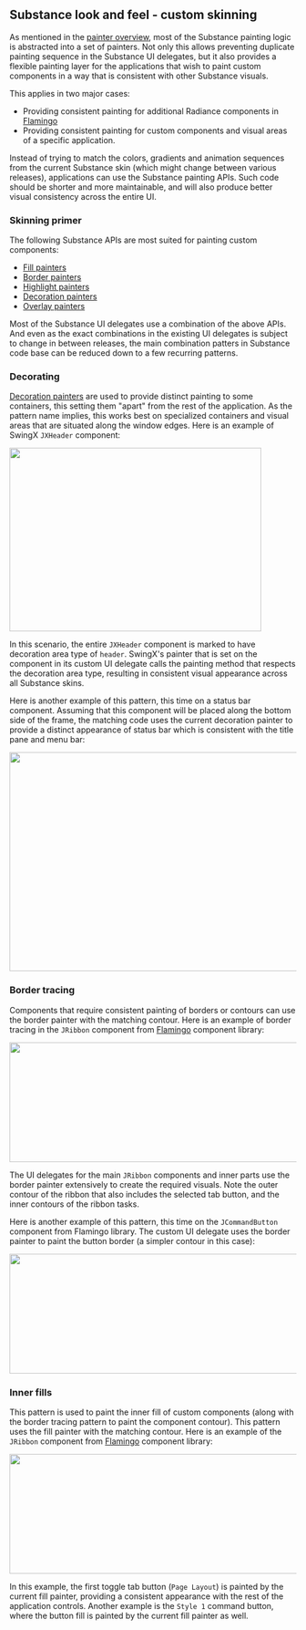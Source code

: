 ## Substance look and feel - custom skinning

As mentioned in the [painter overview](overview.md), most of the Substance painting logic is abstracted into a set of painters. Not only this allows preventing duplicate painting sequence in the Substance UI delegates, but it also provides a flexible painting layer for the applications that wish to paint custom components in a way that is consistent with other Substance visuals.

This applies in two major cases:

* Providing consistent painting for additional Radiance components in [Flamingo](../../flamingo/flamingo.md)
* Providing consistent painting for custom components and visual areas of a specific application.

Instead of trying to match the colors, gradients and animation sequences from the current Substance skin (which might change between various releases), applications can use the Substance painting APIs. Such code should be shorter and more maintainable, and will also produce better visual consistency across the entire UI.

### Skinning primer

The following Substance APIs are most suited for painting custom components:

* [Fill painters](fill.md)
* [Border painters](border.md)
* [Highlight painters](highlight.md)
* [Decoration painters](decoration.md)
* [Overlay painters](overlay.md)

Most of the Substance UI delegates use a combination of the above APIs. And even as the exact combinations in the existing UI delegates is subject to change in between releases, the main combination patters in Substance code base can be reduced down to a few recurring patterns.

### Decorating

[Decoration painters](decoration.md) are used to provide distinct painting to some containers, this setting them "apart" from the rest of the application. As the pattern name implies, this works best on specialized containers and visual areas that are situated along the window edges. Here is an example of SwingX `JXHeader` component:

<img src="https://raw.githubusercontent.com/kirill-grouchnikov/substance/master/www/images/screenshots/painters/jxheader.png" width="442" height="322"/>

In this scenario, the entire `JXHeader` component is marked to have decoration area type of `header`. SwingX's painter that is set on the component in its custom UI delegate calls the painting method that respects the decoration area type, resulting in consistent visual appearance across all Substance skins.

Here is another example of this pattern, this time on a status bar component. Assuming that this component will be placed along the bottom side of the frame, the matching code uses the current decoration painter to provide a distinct appearance of status bar which is consistent with the title pane and menu bar:

<img src="https://raw.githubusercontent.com/kirill-grouchnikov/substance/master/www/images/screenshots/painters/overlay/nebulabrickwall-skeleton.png" width="534" height="384"/>

### Border tracing

Components that require consistent painting of borders or contours can use the border painter with the matching contour. Here is an example of border tracing in the `JRibbon` component from [Flamingo](../../flamingo/flamingo.md) component library:

<img src="https://raw.githubusercontent.com/kirill-grouchnikov/substance/master/www/images/screenshots/painters/jribbon.png" width="600" height="210"/>

The UI delegates for the main `JRibbon` components and inner parts use the border painter extensively to create the required visuals. Note the outer contour of the ribbon that also includes the selected tab button, and the inner contours of the ribbon tasks.

Here is another example of this pattern, this time on the `JCommandButton` component from Flamingo library. The custom UI delegate uses the border painter to paint the button border (a simpler contour in this case):

<img src="https://raw.githubusercontent.com/kirill-grouchnikov/substance/master/www/images/screenshots/painters/jcommandbutton.png" width="600" height="210"/>

### Inner fills

This pattern is used to paint the inner fill of custom components (along with the border tracing pattern to paint the component contour). This pattern uses the fill painter with the matching contour. Here is an example of the `JRibbon` component from [Flamingo](../../flamingo/flamingo.md) component library:

<img src="https://raw.githubusercontent.com/kirill-grouchnikov/substance/master/www/images/screenshots/painters/jtoggletabbutton.png" width="600" height="210"/>

In this example, the first toggle tab button (`Page Layout`) is painted by the current fill painter, providing a consistent appearance with the rest of the application controls. Another example is the `Style 1` command button, where the button fill is painted by the current fill painter as well.
